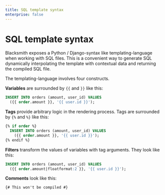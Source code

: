 ```yaml
---
title: SQL template syntax
enterprise: false
---
```


# SQL template syntax

Blacksmith exposes a Python / Django-syntax like templating-language when working
with SQL files. This is a convenient way to generate SQL dynamically interpolating
the template with contextual data and returning the compiled SQL file.

The templating-language involves four constructs.

**Variables** are surrounded by `{{` and `}}` like this:
```sql
INSERT INTO orders (amount, user_id) VALUES
  ({{ order.amount }}, '{{ user.id }}');

```

**Tags** provide arbitrary logic in the rendering process. Tags are surrounded
by `{%` and `%}` like this:
```sql
{% if order %}
  INSERT INTO orders (amount, user_id) VALUES
    ({{ order.amount }}, '{{ user.id }}');
{% endif %}

```

**Filters** transform the values of variables with tag arguments. They look like
this:
```sql
INSERT INTO orders (amount, user_id) VALUES
  ({{ order.amount|floatformat:2 }}, '{{ user.id }}');

```

**Comments** look like this:
```django
{# This won't be compiled #}

```
